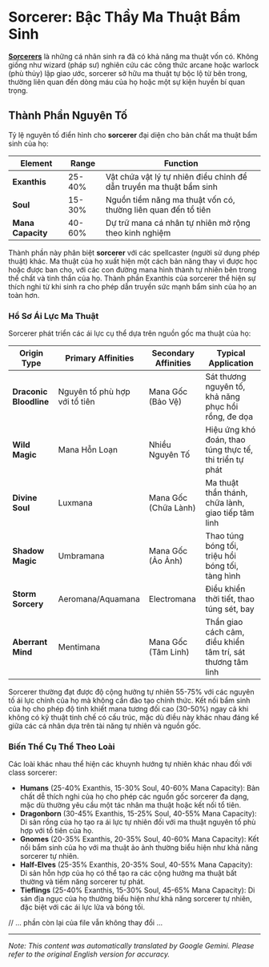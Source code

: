 # **Sorcerer**: Bậc Thầy Ma Thuật Bẩm Sinh

[**Sorcerers**](/codex/Classes/Sorcerer/Sorcerer.md) là những cá nhân sinh ra đã có khả năng ma thuật vốn có. Không giống như wizard (pháp sư) nghiên cứu các công thức arcane hoặc warlock (phù thủy) lập giao ước, sorcerer sở hữu ma thuật tự bộc lộ từ bên trong, thường liên quan đến dòng máu của họ hoặc một sự kiện huyền bí quan trọng.

## Thành Phần Nguyên Tố

Tỷ lệ nguyên tố điển hình cho **sorcerer** đại diện cho bản chất ma thuật bẩm sinh của họ:

| Element | Range | Function |
|---------|------------|----------|
| **Exanthis** | 25-40% | Vật chứa vật lý tự nhiên điều chỉnh để dẫn truyền ma thuật bẩm sinh |
| **Soul** | 15-30% | Nguồn tiềm năng ma thuật vốn có, thường liên quan đến tổ tiên |
| **Mana Capacity** | 40-60% | Dự trữ mana cá nhân tự nhiên mở rộng theo kinh nghiệm |

Thành phần này phân biệt **sorcerer** với các spellcaster (người sử dụng phép thuật) khác. Ma thuật của họ xuất hiện một cách bản năng thay vì được học hoặc được ban cho, với các con đường mana hình thành tự nhiên bên trong thể chất và tinh thần của họ. Thành phần Exanthis của sorcerer thể hiện sự thích nghi từ khi sinh ra cho phép dẫn truyền sức mạnh bẩm sinh của họ an toàn hơn.

### Hồ Sơ Ái Lực Ma Thuật

Sorcerer phát triển các ái lực cụ thể dựa trên nguồn gốc ma thuật của họ:

| Origin Type | Primary Affinities | Secondary Affinities | Typical Application |
|--------------|-------------------|---------------------|---------------------|
| **Draconic Bloodline** | Nguyên tố phù hợp với tổ tiên | Mana Gốc (Bảo Vệ) | Sát thương nguyên tố, khả năng phục hồi rồng, đe dọa |
| **Wild Magic** | Mana Hỗn Loạn | Nhiều Nguyên Tố | Hiệu ứng khó đoán, thao túng thực tế, thi triển tự phát |
| **Divine Soul** | Luxmana | Mana Gốc (Chữa Lành) | Ma thuật thần thánh, chữa lành, giao tiếp tâm linh |
| **Shadow Magic** | Umbramana | Mana Gốc (Ảo Ảnh) | Thao túng bóng tối, triệu hồi bóng tối, tàng hình |
| **Storm Sorcery** | Aeromana/Aquamana | Electromana | Điều khiển thời tiết, thao túng sét, bay |
| **Aberrant Mind** | Mentimana | Mana Gốc (Tâm Linh) | Thần giao cách cảm, điều khiển tâm trí, sát thương tâm linh |

Sorcerer thường đạt được độ cộng hưởng tự nhiên 55-75% với các nguyên tố ái lực chính của họ mà không cần đào tạo chính thức. Kết nối bẩm sinh của họ cho phép độ tinh khiết mana tương đối cao (30-50%) ngay cả khi không có kỹ thuật tinh chế có cấu trúc, mặc dù điều này khác nhau đáng kể giữa các cá nhân dựa trên tài năng tự nhiên và nguồn gốc.

### Biến Thể Cụ Thể Theo Loài

Các loài khác nhau thể hiện các khuynh hướng tự nhiên khác nhau đối với class sorcerer:

- **Humans** (25-40% Exanthis, 15-30% Soul, 40-60% Mana Capacity): Bản chất dễ thích nghi của họ cho phép các nguồn gốc sorcerer đa dạng, mặc dù thường yêu cầu một tác nhân ma thuật hoặc kết nối tổ tiên.
- **Dragonborn** (30-45% Exanthis, 15-25% Soul, 40-55% Mana Capacity): Di sản rồng của họ tạo ra ái lực tự nhiên đối với ma thuật nguyên tố phù hợp với tổ tiên của họ.
- **Gnomes** (20-35% Exanthis, 20-35% Soul, 40-60% Mana Capacity): Kết nối bẩm sinh của họ với ma thuật ảo ảnh thường biểu hiện như khả năng sorcerer tự nhiên.
- **Half-Elves** (25-35% Exanthis, 20-35% Soul, 40-55% Mana Capacity): Di sản hỗn hợp của họ có thể tạo ra các cộng hưởng ma thuật bất thường và tiềm năng sorcerer tự phát.
- **Tieflings** (25-40% Exanthis, 15-30% Soul, 45-65% Mana Capacity): Di sản địa ngục của họ thường biểu hiện như khả năng sorcerer tự nhiên, đặc biệt với các ái lực lửa và bóng tối.

// ... phần còn lại của file vẫn không thay đổi ...


---
_Note: This content was automatically translated by Google Gemini. Please refer to the original English version for accuracy._